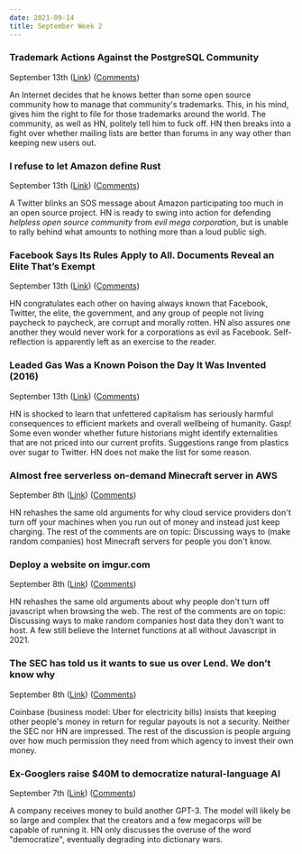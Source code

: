 ```yaml
---
date: 2021-09-14
title: September Week 2
---
```


### Trademark Actions Against the PostgreSQL Community
September 13th
([Link](https://www.postgresql.org/about/news/trademark-actions-against-the-postgresql-community-2302/))
([Comments](https://news.ycombinator.com/item?id=28512274))

An Internet decides that he knows better than some open source community how to
manage that community's trademarks. This, in his mind, gives him the right to
file for those trademarks around the world. The community, as well as HN,
politely tell him to fuck off. HN then breaks into a fight over whether mailing
lists are better than forums in any way other than keeping new users out.


### I refuse to let Amazon define Rust
September 13th
([Link](https://twitter.com/steveklabnik/status/1437441118745071617))
([Comments](https://news.ycombinator.com/item?id=28513130))

A Twitter blinks an SOS message about Amazon participating too much in an open
source project. HN is ready to swing into action for defending *helpless open
source community* from *evil mega corporation*, but is unable to rally behind
what amounts to nothing more than a loud public sigh.


### Facebook Says Its Rules Apply to All. Documents Reveal an Elite That’s Exempt
September 13th
([Link](https://www.wsj.com/articles/facebook-files-xcheck-zuckerberg-elite-rules-11631541353))
([Comments](https://news.ycombinator.com/item?id=28512121))

HN congratulates each other on having always known that Facebook, Twitter, the
elite, the government, and any group of people not living paycheck to paycheck,
are corrupt and morally rotten. HN also assures one another they would never
work for a corporations as evil as Facebook. Self-reflection is apparently left
as an exercise to the reader.


### Leaded Gas Was a Known Poison the Day It Was Invented (2016)
September 13th
([Link](https://www.smithsonianmag.com/smart-news/leaded-gas-poison-invented-180961368/))
([Comments](https://news.ycombinator.com/item?id=28500508))

HN is shocked to learn that unfettered capitalism has seriously harmful
consequences to efficient markets and overall wellbeing of humanity. Gasp!
Some even wonder whether future historians might identify externalities that
are not priced into our current profits. Suggestions range from plastics over
sugar to Twitter. HN does not make the list for some reason.


### Almost free serverless on-demand Minecraft server in AWS
September 8th
([Link](https://github.com/doctorray117/minecraft-ondemand))
([Comments](https://news.ycombinator.com/item?id=28454968))

HN rehashes the same old arguments for why cloud service providers don't turn
off your machines when you run out of money and instead just keep charging. The
rest of the comments are on topic: Discussing  ways to (make random companies)
host Minecraft servers for people you don't know.


### Deploy a website on imgur.com
September 8th
([Link](https://github.com/etherdream/web2img))
([Comments](https://news.ycombinator.com/item?id=28431716))

HN rehashes the same old arguments about why people don't turn off javascript
when browsing the web. The rest of the comments are on topic: Discussing ways to
make random companies host data they don't want to host. A few still believe the
Internet functions at all without Javascript in 2021.


### The SEC has told us it wants to sue us over Lend. We don’t know why
September 8th
([Link](https://blog.coinbase.com/the-sec-has-told-us-it-wants-to-sue-us-over-lend-we-have-no-idea-why-a3a1b6507009))
([Comments](https://news.ycombinator.com/item?id=28453012))

Coinbase (business model: Uber for electricity bills) insists that keeping other
people's money in return for regular payouts is not a security. Neither the SEC
nor HN are impressed. The rest of the discussion is people arguing over how much
permission they need from which agency to invest their own money.


### Ex-Googlers raise $40M to democratize natural-language AI 
September 7th
([Link](https://www.fastcompany.com/90670635/ex-googlers-raise-40-million-to-democratize-natural-language-ai))
([Comments](https://news.ycombinator.com/item?id=28449779))

A company receives money to build another GPT-3. The model will likely be so
large and complex that the creators and a few megacorps will be capable of
running it. HN only discusses the overuse of the word "democratize", eventually
degrading into dictionary wars.
